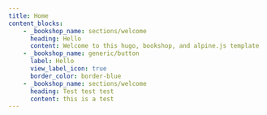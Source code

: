 ```yaml
---
title: Home
content_blocks:
    - _bookshop_name: sections/welcome
      heading: Hello
      content: Welcome to this hugo, bookshop, and alpine.js template
    - _bookshop_name: generic/button
      label: Hello
      view_label_icon: true
      border_color: border-blue
    - _bookshop_name: sections/welcome
      heading: Test test test
      content: this is a test
---
```

